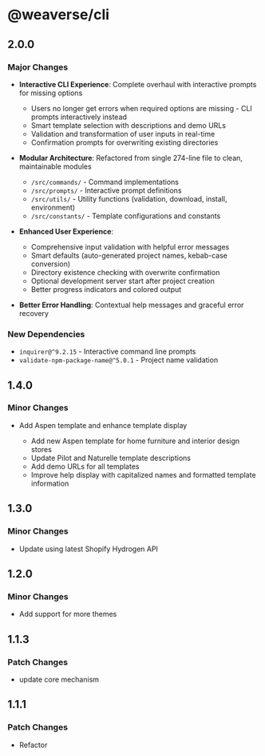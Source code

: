 # @weaverse/cli

## 2.0.0

### Major Changes

- **Interactive CLI Experience**: Complete overhaul with interactive prompts for missing options
  - Users no longer get errors when required options are missing - CLI prompts interactively instead
  - Smart template selection with descriptions and demo URLs
  - Validation and transformation of user inputs in real-time
  - Confirmation prompts for overwriting existing directories

- **Modular Architecture**: Refactored from single 274-line file to clean, maintainable modules
  - `/src/commands/` - Command implementations
  - `/src/prompts/` - Interactive prompt definitions  
  - `/src/utils/` - Utility functions (validation, download, install, environment)
  - `/src/constants/` - Template configurations and constants

- **Enhanced User Experience**:
  - Comprehensive input validation with helpful error messages
  - Smart defaults (auto-generated project names, kebab-case conversion)
  - Directory existence checking with overwrite confirmation
  - Optional development server start after project creation
  - Better progress indicators and colored output

- **Better Error Handling**: Contextual help messages and graceful error recovery

### New Dependencies

- `inquirer@^9.2.15` - Interactive command line prompts
- `validate-npm-package-name@^5.0.1` - Project name validation

## 1.4.0

### Minor Changes

- Add Aspen template and enhance template display

  - Add new Aspen template for home furniture and interior design stores
  - Update Pilot and Naturelle template descriptions
  - Add demo URLs for all templates
  - Improve help display with capitalized names and formatted template information

## 1.3.0

### Minor Changes

- Update using latest Shopify Hydrogen API

## 1.2.0

### Minor Changes

- Add support for more themes

## 1.1.3

### Patch Changes

- update core mechanism

## 1.1.1

### Patch Changes

- Refactor
